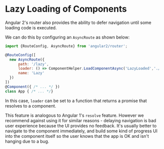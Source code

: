 # Lazy Loading of Components #

Angular 2's router also provides the ability to defer navigation until some
loading code is executed.

We can do this by configuring an `AsyncRoute` as shown below:

```javascript
import {RouteConfig, AsyncRoute} from 'angular2/router';

@RouteConfig([
  new AsyncRoute({
      path: '/lazy',
      loader: () => ComponentHelper.LoadComponentAsync('LazyLoaded','./components/lazy-loaded/lazy-loaded'),
      name: 'Lazy'
  })
])
@Component({ /* ... */ })
class App { /* ... */}
```

In this case, `loader` can be set to a function that returns a promise that
resolves to a component.

This feature is analogous to Angular 1's `resolve` feature. However we recommend
against using it for similar reasons - delaying navigation is bad user experience
because the UI provides no feedback. It's usually better to navigate to the component
immediately, and build some kind of progress UI into the component itself so
the user knows that the app is OK and isn't hanging due to a bug.
